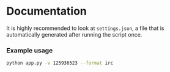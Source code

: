 # Documentation

It is highly recommended to look at `settings.json`, a file that is automatically generated after running the script once.

### Example usage

```bash
python app.py -v 125936523 --format irc
```
